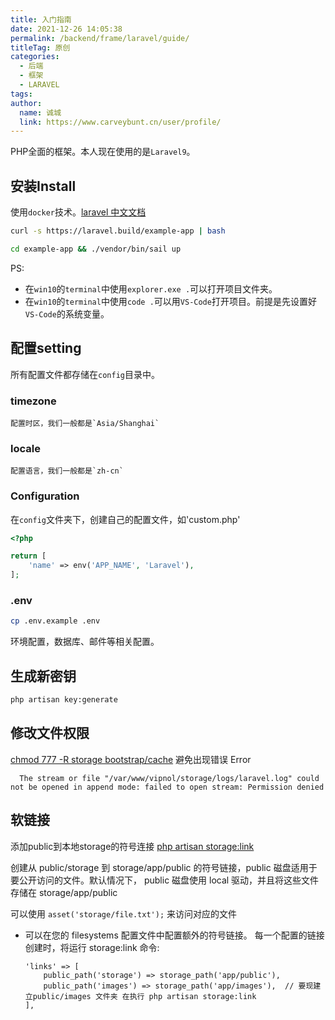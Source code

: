 ```yaml
---
title: 入门指南
date: 2021-12-26 14:05:38
permalink: /backend/frame/laravel/guide/
titleTag: 原创
categories: 
  - 后端
  - 框架
  - LARAVEL
tags: 
author: 
  name: 诚城
  link: https://www.carveybunt.cn/user/profile/
---
```

 PHP全面的框架。本人现在使用的是`Laravel9`。
 <!-- more -->
 ## 安装Install
 使用`docker`技术。[laravel 中文文档](https://learnku.com/docs/laravel/9.x/installation/12200)

```bash
curl -s https://laravel.build/example-app | bash

cd example-app && ./vendor/bin/sail up
```

PS:
  * 在`win10`的`terminal`中使用`explorer.exe .`可以打开项目文件夹。
  * 在`win10`的`terminal`中使用`code .`可以用`VS-Code`打开项目。前提是先设置好`VS-Code`的系统变量。
## 配置setting
所有配置文件都存储在`config`目录中。
### timezone 
  
    配置时区，我们一般都是`Asia/Shanghai`

### locale

    配置语言，我们一般都是`zh-cn`
### Configuration
在`config`文件夹下，创建自己的配置文件，如'custom.php'
```php
<?php

return [
    'name' => env('APP_NAME', 'Laravel'),
];
```
### .env

  ```sh
  cp .env.example .env
  ```

  环境配置，数据库、邮件等相关配置。

## 生成新密钥
  ```sh
  php artisan key:generate
  ```
## 修改文件权限
[chmod 777 -R storage bootstrap/cache]() 避免出现错误 Error
  
      The stream or file "/var/www/vipnol/storage/logs/laravel.log" could not be opened in append mode: failed to open stream: Permission denied
## 软链接
添加public到本地storage的符号连接 [php artisan storage:link]()
  
  创建从 public/storage 到 storage/app/public 的符号链接，public 磁盘适用于要公开访问的文件。默认情况下， public 磁盘使用 local 驱动，并且将这些文件存储在 storage/app/public
  
  可以使用 `asset('storage/file.txt');` 来访问对应的文件
  - 可以在您的 filesystems 配置文件中配置额外的符号链接。 每一个配置的链接创建时，将运行 storage:link 命令:
  
        'links' => [
            public_path('storage') => storage_path('app/public'),
            public_path('images') => storage_path('app/images'),  // 要现建立public/images 文件夹 在执行 php artisan storage:link
        ],
